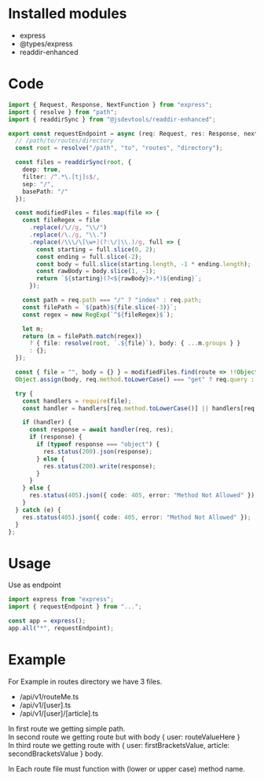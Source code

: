 # Installed modules

- express
- @types/express
- readdir-enhanced

# Code

```ts
import { Request, Response, NextFunction } from "express";
import { resolve } from "path";
import { readdirSync } from "@jsdevtools/readdir-enhanced";

export const requestEndpoint = async (req: Request, res: Response, next: NextFunction) => {
  // /path/to/routes/directory
  const root = resolve("/path", "to", "routes", "directory");

  const files = readdirSync(root, {
    deep: true,
    filter: /^.*\.[tj]s$/,
    sep: "/",
    basePath: "/"
  });

  const modifiedFiles = files.map(file => {
    const fileRegex = file
      .replace(/\//g, "\\/")
      .replace(/\./g, "\\.")
      .replace(/\\\/\[\w+](?:\/|\\.)/g, full => {
        const starting = full.slice(0, 2);
        const ending = full.slice(-2);
        const body = full.slice(starting.length, -1 * ending.length);
        const rawBody = body.slice(1, -1);
        return `${starting}(?<${rawBody}>.*)${ending}`;
      });

    const path = req.path === "/" ? "index" : req.path;
    const filePath = `${path}${file.slice(-3)}`;
    const regex = new RegExp(`^${fileRegex}$`);

    let m;
    return (m = filePath.match(regex))
      ? { file: resolve(root, `.${file}`), body: { ...m.groups } }
      : {};
  });

  const { file = "", body = {} } = modifiedFiles.find(route => !!Object.keys(route).length)!;
  Object.assign(body, req.method.toLowerCase() === "get" ? req.query : req.body);

  try {
    const handlers = require(file);
    const handler = handlers[req.method.toLowerCase()] || handlers[req.method.toUpperCase()];

    if (handler) {
      const response = await handler(req, res);
      if (response) {
        if (typeof response === "object") {
          res.status(200).json(response);
        } else {
          res.status(200).write(response);
        }
      }
    } else {
      res.status(405).json({ code: 405, error: "Method Not Allowed" });
    }
  } catch (e) {
    res.status(405).json({ code: 405, error: "Method Not Allowed" });
  }
};
```

# Usage

Use as endpoint

```ts
import express from "express";
import { requestEndpoint } from "...";

const app = express();
app.all("*", requestEndpoint);
```

# Example

For Example in routes directory we have 3 files.

- /api/v1/routeMe.ts
- /api/v1/[user].ts
- /api/v1/[user]/[article].ts

In first route we getting simple path.  
In second route we getting route but with body { user: routeValueHere }  
In third route we getting route with { user: firstBracketsValue, article: secondBracketsValue } body.

In Each route file must function with (lower or upper case) method name.
